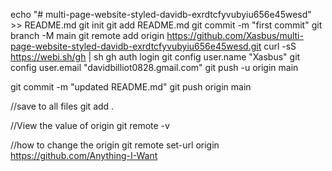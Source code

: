 echo "# multi-page-website-styled-davidb-exrdtcfyvubyiu656e45wesd" >> README.md
git init
git add README.md
git commit -m "first commit"
git branch -M main
git remote add origin https://github.com/Xasbus/multi-page-website-styled-davidb-exrdtcfyvubyiu656e45wesd.git
curl -sS https://webi.sh/gh | sh
gh auth login
git config user.name "Xasbus"
git config user.email "davidbilliot0828.gmail.com"
git push -u origin main

git commit -m "updated README.md"
git push origin main

//save to all files
git add .

//View the value of origin
git remote -v

//how to change the origin
git remote set-url origin https://github.com/Anything-I-Want